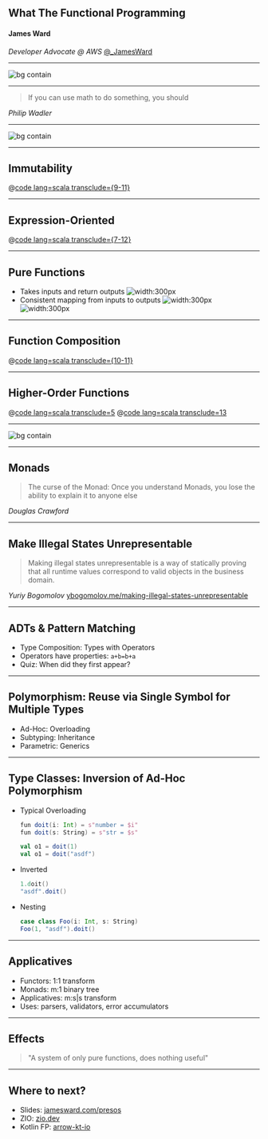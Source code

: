 ## What The Functional Programming

#### James Ward
*Developer Advocate @ AWS*
<a href="https://twitter.com/_JamesWard" class="twitter-follow-button" data-size="large">@_JamesWard</a><script async src="https://platform.twitter.com/widgets.js" charset="utf-8"></script>

---

![bg contain](img/oop-fp.png)

---

> If you can use math to do something, you should

*Philip Wadler*

---

![bg contain](img/fp-oop.png)

---

## Immutability

@[code lang=scala transclude={9-11}](@/../src/main/scala/Immutability.scala)

---

## Expression-Oriented

@[code lang=scala transclude={7-12}](@/../src/main/scala/ExpressionOriented.scala)

---

## Pure Functions

* Takes inputs and return outputs
    ![width:300px](img/pure_fun.jpg)
* Consistent mapping from inputs to outputs
    ![width:300px](img/one_to_many-nope.jpg)
    ![width:300px](img/many_to_one.jpg)

---

## Function Composition

@[code lang=scala transclude={10-11}](@/../src/main/scala/FunctionComposition.scala)

---

## Higher-Order Functions

@[code lang=scala transclude=5](@/../src/main/scala/HigherOrderFunctions.scala)
@[code lang=scala transclude=13](@/../src/main/scala/HigherOrderFunctions.scala)

---

![bg contain](img/for_loop.png)

---

## Monads

> The curse of the Monad: Once you understand Monads, you lose the ability to explain it to anyone else

*Douglas Crawford*

---

## Make Illegal States Unrepresentable

> Making illegal states unrepresentable is a way of statically proving that all runtime values correspond to valid objects in the business domain.

*Yuriy Bogomolov*
[ybogomolov.me/making-illegal-states-unrepresentable](https://ybogomolov.me/making-illegal-states-unrepresentable)

---

## ADTs & Pattern Matching

* Type Composition: Types with Operators
* Operators have properties: `a+b=b+a`
* Quiz: When did they first appear?

---

## Polymorphism: Reuse via Single Symbol for Multiple Types

* Ad-Hoc: Overloading
* Subtyping: Inheritance
* Parametric: Generics

---

## Type Classes: Inversion of Ad-Hoc Polymorphism

* Typical Overloading
    ```scala
    fun doit(i: Int) = s"number = $i"
    fun doit(s: String) = s"str = $s"
    
    val o1 = doit(1)
    val o1 = doit("asdf")
    ```

* Inverted
    ```scala
    1.doit()
    "asdf".doit()    
    ```
* Nesting
    ```scala
    case class Foo(i: Int, s: String)
    Foo(1, "asdf").doit()
    ```

---

## Applicatives

* Functors: 1:1 transform
* Monads: m:1 binary tree
* Applicatives: m:s|s transform
* Uses: parsers, validators, error accumulators

---

## Effects

> "A system of only pure functions, does nothing useful"

---

## Where to next?

* Slides: [jamesward.com/presos](https://www.jamesward.com/presos">jamesward.com/presos)
* ZIO: [zio.dev](https://zio.dev)
* Kotlin FP: [arrow-kt-io](https://arrow-kt.io/)
